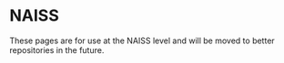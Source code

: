 # NAISS

These pages are for use at the NAISS level and will be moved to
better repositories in the future.